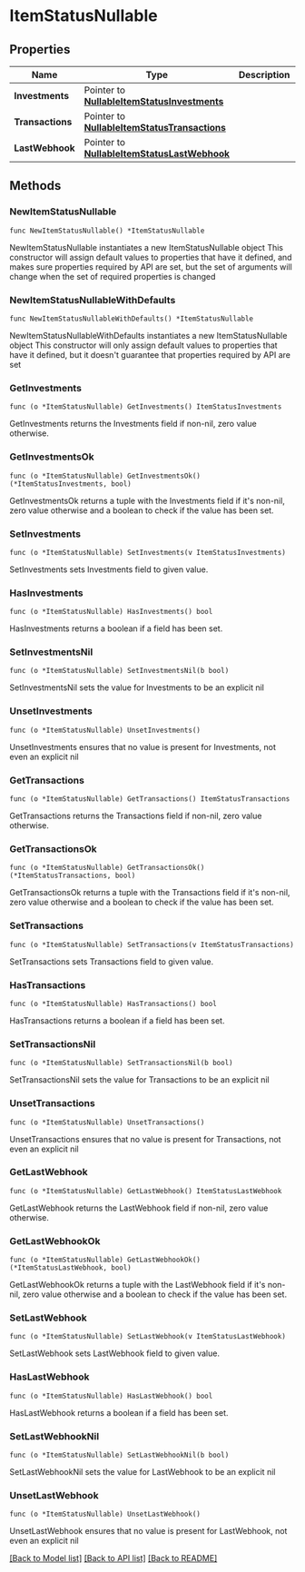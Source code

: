 # ItemStatusNullable

## Properties

Name | Type | Description | Notes
------------ | ------------- | ------------- | -------------
**Investments** | Pointer to [**NullableItemStatusInvestments**](ItemStatusInvestments.md) |  | [optional] 
**Transactions** | Pointer to [**NullableItemStatusTransactions**](ItemStatusTransactions.md) |  | [optional] 
**LastWebhook** | Pointer to [**NullableItemStatusLastWebhook**](ItemStatusLastWebhook.md) |  | [optional] 

## Methods

### NewItemStatusNullable

`func NewItemStatusNullable() *ItemStatusNullable`

NewItemStatusNullable instantiates a new ItemStatusNullable object
This constructor will assign default values to properties that have it defined,
and makes sure properties required by API are set, but the set of arguments
will change when the set of required properties is changed

### NewItemStatusNullableWithDefaults

`func NewItemStatusNullableWithDefaults() *ItemStatusNullable`

NewItemStatusNullableWithDefaults instantiates a new ItemStatusNullable object
This constructor will only assign default values to properties that have it defined,
but it doesn't guarantee that properties required by API are set

### GetInvestments

`func (o *ItemStatusNullable) GetInvestments() ItemStatusInvestments`

GetInvestments returns the Investments field if non-nil, zero value otherwise.

### GetInvestmentsOk

`func (o *ItemStatusNullable) GetInvestmentsOk() (*ItemStatusInvestments, bool)`

GetInvestmentsOk returns a tuple with the Investments field if it's non-nil, zero value otherwise
and a boolean to check if the value has been set.

### SetInvestments

`func (o *ItemStatusNullable) SetInvestments(v ItemStatusInvestments)`

SetInvestments sets Investments field to given value.

### HasInvestments

`func (o *ItemStatusNullable) HasInvestments() bool`

HasInvestments returns a boolean if a field has been set.

### SetInvestmentsNil

`func (o *ItemStatusNullable) SetInvestmentsNil(b bool)`

 SetInvestmentsNil sets the value for Investments to be an explicit nil

### UnsetInvestments
`func (o *ItemStatusNullable) UnsetInvestments()`

UnsetInvestments ensures that no value is present for Investments, not even an explicit nil
### GetTransactions

`func (o *ItemStatusNullable) GetTransactions() ItemStatusTransactions`

GetTransactions returns the Transactions field if non-nil, zero value otherwise.

### GetTransactionsOk

`func (o *ItemStatusNullable) GetTransactionsOk() (*ItemStatusTransactions, bool)`

GetTransactionsOk returns a tuple with the Transactions field if it's non-nil, zero value otherwise
and a boolean to check if the value has been set.

### SetTransactions

`func (o *ItemStatusNullable) SetTransactions(v ItemStatusTransactions)`

SetTransactions sets Transactions field to given value.

### HasTransactions

`func (o *ItemStatusNullable) HasTransactions() bool`

HasTransactions returns a boolean if a field has been set.

### SetTransactionsNil

`func (o *ItemStatusNullable) SetTransactionsNil(b bool)`

 SetTransactionsNil sets the value for Transactions to be an explicit nil

### UnsetTransactions
`func (o *ItemStatusNullable) UnsetTransactions()`

UnsetTransactions ensures that no value is present for Transactions, not even an explicit nil
### GetLastWebhook

`func (o *ItemStatusNullable) GetLastWebhook() ItemStatusLastWebhook`

GetLastWebhook returns the LastWebhook field if non-nil, zero value otherwise.

### GetLastWebhookOk

`func (o *ItemStatusNullable) GetLastWebhookOk() (*ItemStatusLastWebhook, bool)`

GetLastWebhookOk returns a tuple with the LastWebhook field if it's non-nil, zero value otherwise
and a boolean to check if the value has been set.

### SetLastWebhook

`func (o *ItemStatusNullable) SetLastWebhook(v ItemStatusLastWebhook)`

SetLastWebhook sets LastWebhook field to given value.

### HasLastWebhook

`func (o *ItemStatusNullable) HasLastWebhook() bool`

HasLastWebhook returns a boolean if a field has been set.

### SetLastWebhookNil

`func (o *ItemStatusNullable) SetLastWebhookNil(b bool)`

 SetLastWebhookNil sets the value for LastWebhook to be an explicit nil

### UnsetLastWebhook
`func (o *ItemStatusNullable) UnsetLastWebhook()`

UnsetLastWebhook ensures that no value is present for LastWebhook, not even an explicit nil

[[Back to Model list]](../README.md#documentation-for-models) [[Back to API list]](../README.md#documentation-for-api-endpoints) [[Back to README]](../README.md)


